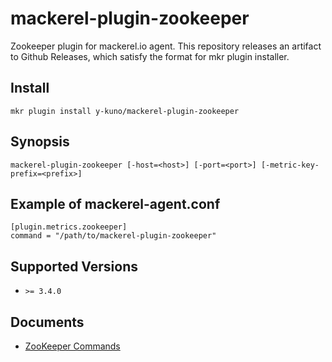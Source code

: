 # mackerel-plugin-zookeeper

Zookeeper plugin for mackerel.io agent. This repository releases an artifact to Github Releases, which satisfy the format for mkr plugin installer.

## Install

```shell
mkr plugin install y-kuno/mackerel-plugin-zookeeper
```

## Synopsis

```shell
mackerel-plugin-zookeeper [-host=<host>] [-port=<port>] [-metric-key-prefix=<prefix>]
```

## Example of mackerel-agent.conf

```
[plugin.metrics.zookeeper]
command = "/path/to/mackerel-plugin-zookeeper"
```

## Supported Versions

* `>= 3.4.0`

## Documents

* [ZooKeeper Commands](https://zookeeper.apache.org/doc/r3.4.11/zookeeperAdmin.html#sc_zkCommands)

